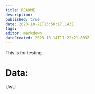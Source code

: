 ```yaml
---
title: README
description: 
published: true
date: 2023-10-21T13:50:17.143Z
tags: 
editor: markdown
dateCreated: 2023-10-14T11:22:21.803Z
---
```


This is for testing.
<h1>Data:</h1>
<div id="div1"></div>
<div id="bottom">UwU</div>
